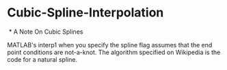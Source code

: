 # Cubic-Spline-Interpolation
 * A Note On Cubic Splines
 
 MATLAB's interp1 when you specify the spline flag assumes that the end point conditions are not-a-knot.
 The algorithm specified on Wikipedia is the code for a natural spline.
